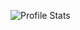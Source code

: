 ![Profile Stats](https://github-readme-stats.vercel.app/api?username=just4test-code&show_icons=true)

